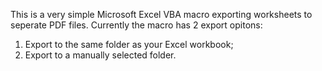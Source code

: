 This is a very simple Microsoft Excel VBA macro exporting worksheets to seperate PDF files.
Currently the macro has 2 export opitons:

1. Export to the same folder as your Excel workbook;
2. Export to a manually selected folder.
